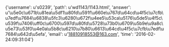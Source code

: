 {'username': u's0239', 'path': u'wd1143/1143.html', 'answer': u'\u5e0c\u671b\u81ea\u5df1\u80fd\u591f\u660e\u767d\u64cd\u4f5c\u7cfb\u7edf\u7684\u6838\u5fc3\u6280\u672f\u4ee5\u53ca\u5176\u5de5\u4f5c\u539f\u7406\uff0c\u6700\u597d\u80fd\u5728\u73b0\u6709\u5b9e\u9a8c\u5e73\u53f0\u4e0a\u5b8c\u6210\u7b80\u6613\u64cd\u4f5c\u7cfb\u7edf\u7684\u642d\u5efa', 'email': u'18810918553@163.com', 'time': '2016-02-24:09:31:04'}